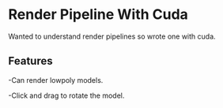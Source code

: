# Render Pipeline With Cuda
Wanted to understand render pipelines so wrote one with cuda.

## Features
-Can render lowpoly models. 

-Click and drag to rotate the model.
